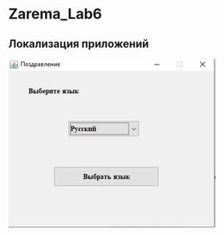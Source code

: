# Zarema_Lab6
 ## Локализация приложений
![Снимок](https://github.com/zzoasis/Zarema_Lab6/blob/master/src/img/Снимок.PNG)
